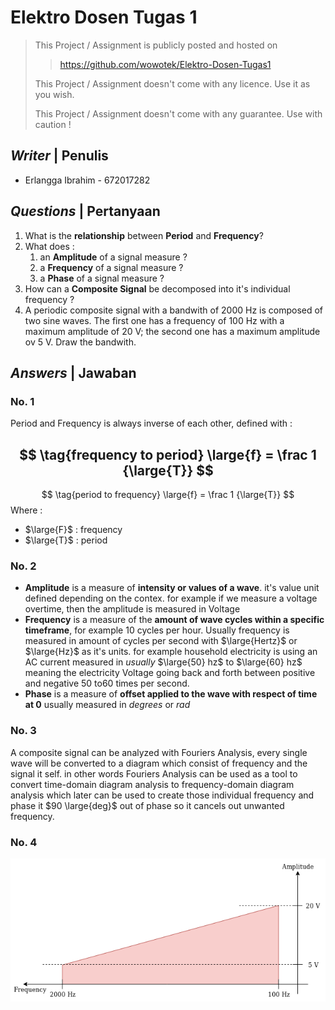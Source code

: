 # Elektro Dosen Tugas 1
> This Project / Assignment is publicly posted and hosted on
>> https://github.com/wowotek/Elektro-Dosen-Tugas1
>
> This Project / Assignment doesn't come with any licence. Use it as you wish.
>
> This Project / Assignment doesn't come with any guarantee. Use with caution !

## *Writer* | Penulis

- Erlangga Ibrahim - 672017282

## *Questions* | Pertanyaan

1. What is the **relationship** between **Period** and **Frequency**?
2. What does :
   1. an **Amplitude** of a signal measure ?
   2. a **Frequency** of a signal measure ?
   3. a **Phase** of a signal measure ?
3. How can a **Composite Signal** be decomposed into it's individual frequency ?
4. A periodic composite signal with a bandwith of 2000 Hz is composed of two sine waves. The first one has a frequency of 100 Hz with a maximum amplitude of 20 V; the second one has a maximum amplitude ov 5 V. Draw the bandwith.

## *Answers* | Jawaban
### No. 1
Period and Frequency is always inverse of each other, defined with :

$$
\tag{frequency to period} \large{f} = \frac 1 {\large{T}}
$$
---
$$
\tag{period to frequency} \large{f} = \frac 1 {\large{T}}
$$
Where :
- $\large{F}$ : frequency
- $\large{T}$ : period

###  No. 2
* **Amplitude** is a measure of **intensity or values of a wave**. it's value unit defined depending on the contex. for example if we measure a voltage overtime, then the amplitude is measured in Voltage
* **Frequency** is a measure of the **amount of wave cycles within a specific timeframe**, for example 10 cycles per hour. Usually frequency is measured in amount of cycles per second with $\large{Hertz}$ or $\large{Hz}$ as it's units. for example household electricity is using an AC current measured in _usually_ $\large{50} hz$ to $\large{60} hz$ meaning the electricity Voltage going back and forth between positive and negative $50$ to$60$ times per second.
* **Phase** is a measure of **offset applied to the wave with respect of time at 0** usually measured in $degrees$ or $rad$

### No. 3
A composite signal can be analyzed with Fouriers Analysis, every single wave will be converted to a diagram which consist of frequency and the signal it self. in other words Fouriers Analysis can be used as a tool to convert time-domain diagram analysis to frequency-domain diagram analysis which later can be used to create those individual frequency and phase it $90 \large{deg}$ out of phase so it cancels out unwanted frequency.

### No. 4

![diag](diagram.png)